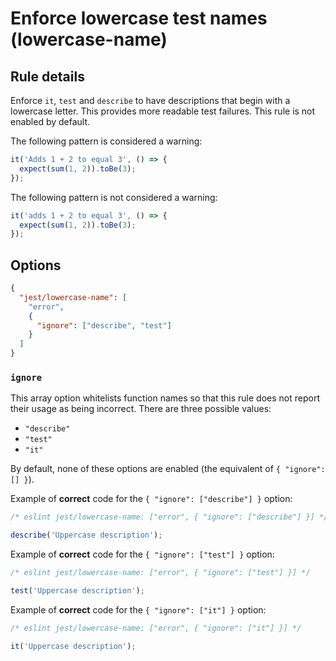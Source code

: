 # Enforce lowercase test names (lowercase-name)

## Rule details

Enforce `it`, `test` and `describe` to have descriptions that begin with a
lowercase letter. This provides more readable test failures. This rule is not
enabled by default.

The following pattern is considered a warning:

```js
it('Adds 1 + 2 to equal 3', () => {
  expect(sum(1, 2)).toBe(3);
});
```

The following pattern is not considered a warning:

```js
it('adds 1 + 2 to equal 3', () => {
  expect(sum(1, 2)).toBe(3);
});
```

## Options

```json
{
  "jest/lowercase-name": [
    "error",
    {
      "ignore": ["describe", "test"]
    }
  ]
}
```

### `ignore`

This array option whitelists function names so that this rule does not report
their usage as being incorrect. There are three possible values:

- `"describe"`
- `"test"`
- `"it"`

By default, none of these options are enabled (the equivalent of
`{ "ignore": [] }`).

Example of **correct** code for the `{ "ignore": ["describe"] }` option:

```js
/* eslint jest/lowercase-name: ["error", { "ignore": ["describe"] }] */

describe('Uppercase description');
```

Example of **correct** code for the `{ "ignore": ["test"] }` option:

```js
/* eslint jest/lowercase-name: ["error", { "ignore": ["test"] }] */

test('Uppercase description');
```

Example of **correct** code for the `{ "ignore": ["it"] }` option:

```js
/* eslint jest/lowercase-name: ["error", { "ignore": ["it"] }] */

it('Uppercase description');
```
